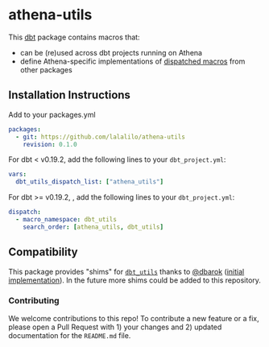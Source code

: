 # athena-utils

This [dbt](https://github.com/fishtown-analytics/dbt) package contains macros
that:

- can be (re)used across dbt projects running on Athena
- define Athena-specific implementations of [dispatched macros](https://docs.getdbt.com/reference/dbt-jinja-functions/adapter/#dispatch) from other packages

## Installation Instructions

Add to your packages.yml

```yaml
packages:
  - git: https://github.com/lalalilo/athena-utils
    revision: 0.1.0
```

For dbt < v0.19.2, add the following lines to your `dbt_project.yml`:

```yaml
vars:
  dbt_utils_dispatch_list: ["athena_utils"]
```

For dbt >= v0.19.2, , add the following lines to your `dbt_project.yml`:

```yaml
dispatch:
  - macro_namespace: dbt_utils
    search_order: [athena_utils, dbt_utils]
```

## Compatibility

This package provides "shims" for [`dbt_utils`](https://github.com/fishtown-analytics/dbt-utils) thanks to [@dbarok](https://github.com/dbarok) ([initial implementation](https://github.com/dbt-labs/dbt-utils/pull/380)).
In the future more shims could be added to this repository.

### Contributing

We welcome contributions to this repo! To contribute a new feature or a fix,
please open a Pull Request with 1) your changes and 2) updated documentation for
the `README.md` file.
